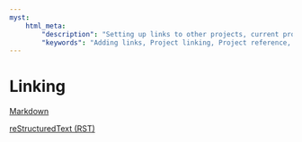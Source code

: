 ```yaml
---
myst:
    html_meta:
        "description": "Setting up links to other projects, current project and external sites in ROCm documentation"
        "keywords": "Adding links, Project linking, Project reference, Documentation settings"
---
```


# Linking

[Markdown](./linking_md)

[reStructuredText (RST)](./linking_rst)
